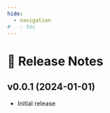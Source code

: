 ```yaml
---
hide:
  - navigation
#   - toc
---
```


# 📌 Release Notes

## v0.0.1 (2024-01-01)

- Initial release
